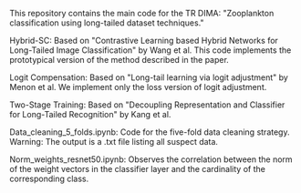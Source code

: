 This repository contains the main code for the TR DIMA: "Zooplankton classification using long-tailed dataset techniques."

Hybrid-SC: Based on "Contrastive Learning based Hybrid Networks for Long-Tailed Image Classification" by Wang et al. This code implements the prototypical version of the method described in the paper.

Logit Compensation: Based on "Long-tail learning via logit adjustment" by Menon et al. We implement only the loss version of logit adjustment.

Two-Stage Training: Based on "Decoupling Representation and Classifier for Long-Tailed Recognition" by Kang et al.

Data_cleaning_5_folds.ipynb: Code for the five-fold data cleaning strategy. Warning: The output is a .txt file listing all suspect data.

Norm_weights_resnet50.ipynb: Observes the correlation between the norm of the weight vectors in the classifier layer and the cardinality of the corresponding class.




